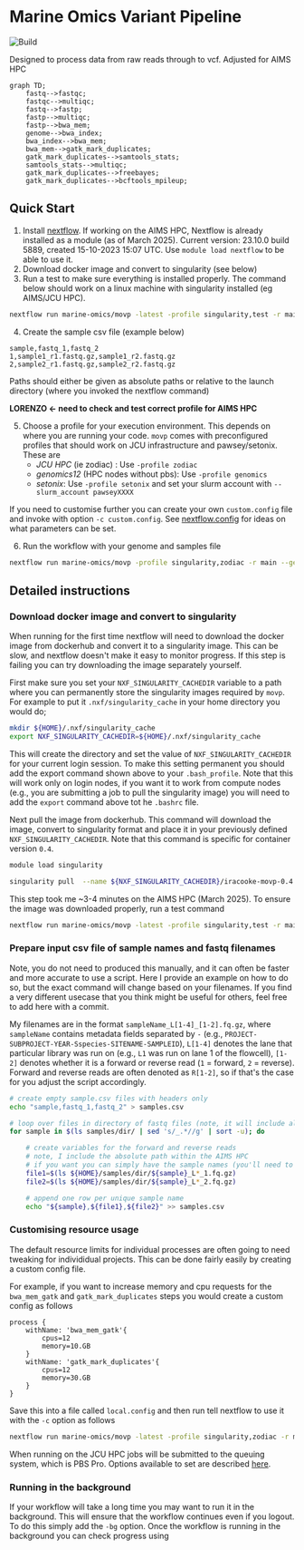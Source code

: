 # Marine Omics Variant Pipeline

![Build](https://github.com/marine-omics/movp/actions/workflows/main.yml/badge.svg)

Designed to process data from raw reads through to vcf. Adjusted for AIMS HPC

```mermaid
graph TD;
	fastq-->fastqc;
	fastqc-->multiqc;
	fastq-->fastp;
	fastp-->multiqc;
	fastp-->bwa_mem;
	genome-->bwa_index;
	bwa_index-->bwa_mem;
	bwa_mem-->gatk_mark_duplicates;
	gatk_mark_duplicates-->samtools_stats;
	samtools_stats-->multiqc;
	gatk_mark_duplicates-->freebayes;
	gatk_mark_duplicates-->bcftools_mpileup;
```

## Quick Start

1. Install [nextflow](https://www.nextflow.io/). If working on the AIMS HPC, Nextflow is already installed as a module (as of March 2025). Current version: 23.10.0 build 5889, created 15-10-2023 15:07 UTC. Use `module load nextflow` to be able to use it.
2. Download docker image and convert to singularity (see below)
3. Run a test to make sure everything is installed properly. The command below should work on a linux machine with singularity installed (eg AIMS/JCU HPC). 
```bash
nextflow run marine-omics/movp -latest -profile singularity,test -r main
```
4. Create the sample csv file (example below)
```
sample,fastq_1,fastq_2
1,sample1_r1.fastq.gz,sample1_r2.fastq.gz
2,sample2_r1.fastq.gz,sample2_r2.fastq.gz
```
Paths should either be given as absolute paths or relative to the launch directory (where you invoked the nextflow command)

**LORENZO <- need to check and test correct profile for AIMS HPC**

5. Choose a profile for your execution environment. This depends on where you are running your code. `movp` comes with preconfigured profiles that should work on JCU infrastructure and pawsey/setonix. These are
	- *JCU HPC* (ie zodiac) : Use `-profile zodiac`
	- *genomics12* (HPC nodes without pbs): Use `-profile genomics`
	- *setonix*: Use `-profile setonix` and set your slurm account with `--slurm_account pawseyXXXX`

If you need to customise further you can create your own `custom.config` file and invoke with option `-c custom.config`. See [nextflow.config](nextflow.config) for ideas on what parameters can be set.

6. Run the workflow with your genome and samples file
```bash
nextflow run marine-omics/movp -profile singularity,zodiac -r main --genome <genomefile> --samples <samples.csv> --outdir myoutputs
```

## Detailed instructions

### Download docker image and convert to singularity

When running for the first time nextflow will need to download the docker image from dockerhub and convert it to a singularity image. This can be slow, and nextflow doesn't make it easy to monitor progress.  If this step is failing you can try downloading the image separately yourself. 

First make sure you set your `NXF_SINGULARITY_CACHEDIR` variable to a path where you can permanently store the singularity images required by `movp`. For example to put it `.nxf/singularity_cache` in your home directory you would do;
```bash
mkdir ${HOME}/.nxf/singularity_cache
export NXF_SINGULARITY_CACHEDIR=${HOME}/.nxf/singularity_cache
```

This will create the directory and set the value of `NXF_SINGULARITY_CACHEDIR` for your current login session. To make this setting permanent you should add the export command shown above to your `.bash_profile`. Note that this will work only on login nodes, if you want it to work from compute nodes (e.g., you are submitting a job to pull the singularity image) you will need to add the `export` command above tot he `.bashrc` file.

Next pull the image from dockerhub. This command will download the image, convert to singularity format and place it in your previously defined `NXF_SINGULARITY_CACHEDIR`.  Note that this command is specific for container version `0.4`. 
```bash
module load singularity

singularity pull  --name ${NXF_SINGULARITY_CACHEDIR}/iracooke-movp-0.4.img docker://iracooke/movp:0.4
```

This step took me ~3-4 minutes on the AIMS HPC (March 2025). To ensure the image was downloaded properly, run a test command

```bash
nextflow run marine-omics/movp -latest -profile singularity,test -r main
```

### Prepare input csv file of sample names and fastq filenames

Note, you do not need to produced this manually, and it can often be faster and more accurate to use a script. Here I provide an example on how to do so, but the exact command will change based on your filenames. If you find a very different usecase that you think might be useful for others, feel free to add here with a commit.

My filenames are in the format `sampleName_L[1-4]_[1-2].fq.gz`, where `sampleName` contains metadata fields separated by `-` (e.g., `PROJECT-SUBPROJECT-YEAR-Sspecies-SITENAME-SAMPLEID`), `L[1-4]` denotes the lane that particular library was run on (e.g., `L1` was run on lane 1 of the flowcell), `[1-2]` denotes whether it is a forward or reverse read (`1` = forward, `2` =  reverse). Forward and reverse reads are often denoted as `R[1-2]`, so if that's the case for you adjust the script accordingly.

```bash
# create empty sample.csv files with headers only
echo "sample,fastq_1,fastq_2" > samples.csv

# loop over files in directory of fastq files (note, it will include all samples in the directory, adjust if needed)
for sample in $(ls samples/dir/ | sed 's/_.*//g' | sort -u); do

	# create variables for the forward and reverse reads
	# note, I include the absolute path within the AIMS HPC
	# if you want you can simply have the sample names (you'll need to run this script from the directory where the fq files are found)
	file1=$(ls ${HOME}/samples/dir/${sample}_L*_1.fq.gz)
	file2=$(ls ${HOME}/samples/dir/${sample}_L*_2.fq.gz)

	# append one row per unique sample name
	echo "${sample},${file1},${file2}" >> samples.csv
```

### Customising resource usage

The default resource limits for individual processes are often going to need tweaking for individidual projects. This can be done fairly easily by creating a custom config file. 


For example, if you want to increase memory and cpu requests for the `bwa_mem_gatk` and `gatk_mark_duplicates` steps you would create a custom config as follows
```
process {
	withName: 'bwa_mem_gatk'{
		cpus=12
		memory=10.GB
	}
	withName: 'gatk_mark_duplicates'{
		cpus=12
		memory=30.GB
	}
}
```
Save this into a file called `local.config` and then run tell nextflow to use it with the `-c` option as follows

```bash
nextflow run marine-omics/movp -latest -profile singularity,zodiac -r main <genomefile> --samples <samples.csv> --outdir myoutputs -c local.config
```

When running on the JCU HPC jobs will be submitted to the queuing system, which is PBS Pro. Options available to set are described [here](https://www.nextflow.io/docs/latest/executor.html#pbs-pro). 


### Running in the background

If your workflow will take a long time you may want to run it in the background. This will ensure that the workflow continues even if you logout.  To do this simply add the `-bg` option. Once the workflow is running in the background you can check progress using
```bash

```


